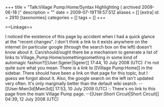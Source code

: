 +++
title = "Talk:Village Pump:Home/Syntax Highlighting ( archived 2009-06-18 )"
description = ""
date = 2009-07-19T19:57:51Z
aliases = []
[extra]
id = 2910
[taxonomies]
categories = []
tags = []
+++

==Linkage==

I noticed the existence of this page by accident when I had a quick glance at the "recent changes". I don't think a link to it exists anywhere on the internet (in particular google (through the search box on the left) doesn't know about it. Can/should/ought there be a mechanism to generate a list of links to Village_Pump:Home/somethingsomething in some kind of automagic fashion?[[User:Sgeier|Sgeier]] 17:44, 10 July 2008 (UTC)
:I'm not quite sure what you mean. There is a link to [[Village Pump:Home]] in the sidebar. There should have been a link on that page for this topic, but I guess we forgot about it. Also, the google search on the left isn't updated very often. It's only marginally better than the default wiki search. --[[User:Mwn3d|Mwn3d]] 17:53, 10 July 2008 (UTC)
:: There's no link to this page from the main Village Pump page. --[[User:Short Circuit|Short Circuit]] 04:39, 12 July 2008 (UTC)

